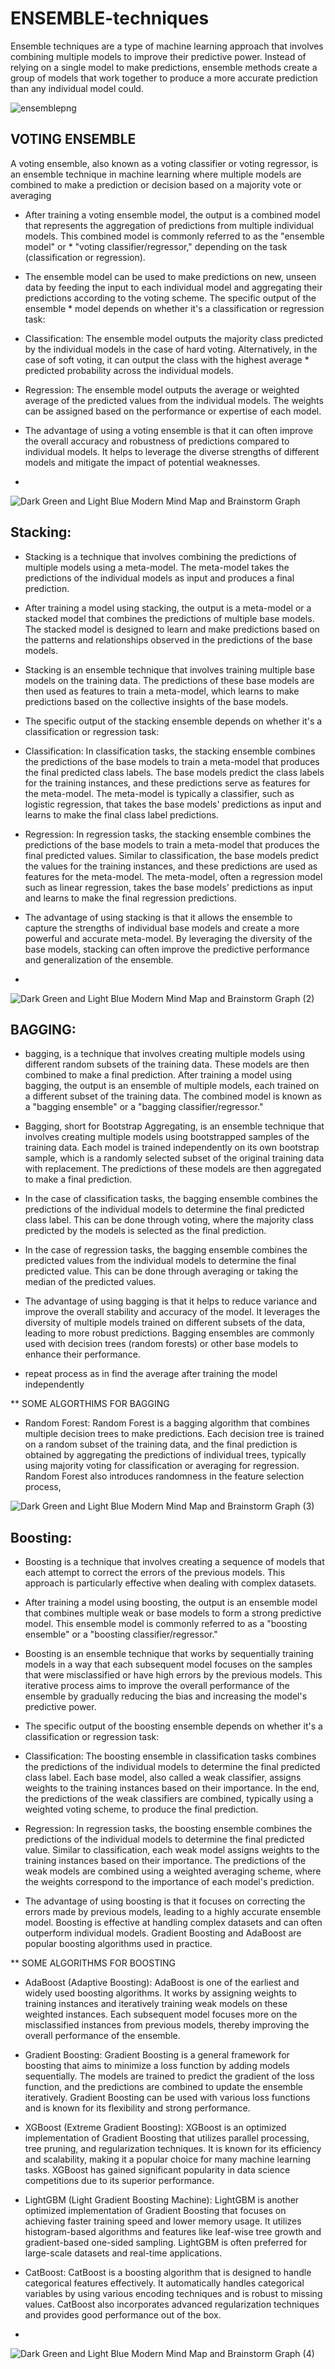 # ENSEMBLE-techniques
Ensemble techniques are a type of machine learning approach that involves combining multiple models to improve their predictive power. Instead of relying on a single model to make predictions, ensemble methods create a group of models that work together to produce a more accurate prediction than any individual model could.

![ensemblepng](https://github.com/dame-cell/ENSEMBLE-techniques/assets/122996026/dc4609e3-a226-482e-84ed-22456c5aa415)




## VOTING ENSEMBLE 
A voting ensemble, also known as a voting classifier or voting regressor, is an ensemble technique in machine learning where multiple models are combined to make a prediction or decision based on a majority vote or averaging
* After training a voting ensemble model, the output is a combined model that represents the aggregation of predictions from multiple individual models. This combined model is commonly referred to as the "ensemble model" or * "voting classifier/regressor," depending on the task (classification or regression).

* The ensemble model can be used to make predictions on new, unseen data by feeding the input to each individual model and aggregating their predictions according to the voting scheme. The specific output of the ensemble * model depends on whether it's a classification or regression task:

* Classification: The ensemble model outputs the majority class predicted by the individual models in the case of hard voting. Alternatively, in the case of soft voting, it can output the class with the highest average * predicted probability across the individual models.
* Regression: The ensemble model outputs the average or weighted average of the predicted values from the individual models. The weights can be assigned based on the performance or expertise of each model.

* The advantage of using a voting ensemble is that it can often improve the overall accuracy and robustness of predictions compared to individual models. It helps to leverage the diverse strengths of different models and mitigate the impact of potential weaknesses.
* 
![Dark Green and Light Blue Modern Mind Map and Brainstorm Graph](https://github.com/dame-cell/ENSEMBLE-techniques/assets/122996026/f465358c-93d3-4bab-afa9-50a0dda20df7)


## Stacking: 
* Stacking is a technique that involves combining the predictions of multiple models using a meta-model. The meta-model takes the predictions of the individual models as input and produces a final prediction.
* After training a model using stacking, the output is a meta-model or a stacked model that combines the predictions of multiple base models. The stacked model is designed to learn and make predictions based on the patterns and relationships observed in the predictions of the base models.

* Stacking is an ensemble technique that involves training multiple base models on the training data. The predictions of these base models are then used as features to train a meta-model, which learns to make predictions based on the collective insights of the base models.

* The specific output of the stacking ensemble depends on whether it's a classification or regression task:

* Classification: In classification tasks, the stacking ensemble combines the predictions of the base models to train a meta-model that produces the final predicted class labels. The base models predict the class labels for the training instances, and these predictions serve as features for the meta-model. The meta-model is typically a classifier, such as logistic regression, that takes the base models' predictions as input and learns to make the final class label predictions.

* Regression: In regression tasks, the stacking ensemble combines the predictions of the base models to train a meta-model that produces the final predicted values. Similar to classification, the base models predict the values for the training instances, and these predictions are used as features for the meta-model. The meta-model, often a regression model such as linear regression, takes the base models' predictions as input and learns to make the final regression predictions.

* The advantage of using stacking is that it allows the ensemble to capture the strengths of individual base models and create a more powerful and accurate meta-model. By leveraging the diversity of the base models, stacking can often improve the predictive performance and generalization of the ensemble.
* 
![Dark Green and Light Blue Modern Mind Map and Brainstorm Graph (2)](https://github.com/dame-cell/ENSEMBLE-techniques/assets/122996026/9b931da3-dad7-47a3-bb97-1f439368b7b9)


## BAGGING:
* bagging, is a technique that involves creating multiple models using different random subsets of the training data. These models are then combined to make a final prediction.
After training a model using bagging, the output is an ensemble of multiple models, each trained on a different subset of the training data. The combined model is known as a "bagging ensemble" or a "bagging classifier/regressor."

* Bagging, short for Bootstrap Aggregating, is an ensemble technique that involves creating multiple models using bootstrapped samples of the training data. Each model is trained independently on its own bootstrap sample, which is a randomly selected subset of the original training data with replacement. The predictions of these models are then aggregated to make a final prediction.

* In the case of classification tasks, the bagging ensemble combines the predictions of the individual models to determine the final predicted class label. This can be done through voting, where the majority class predicted by the models is selected as the final prediction.

* In the case of regression tasks, the bagging ensemble combines the predicted values from the individual models to determine the final predicted value. This can be done through averaging or taking the median of the predicted values.

* The advantage of using bagging is that it helps to reduce variance and improve the overall stability and accuracy of the model. It leverages the diversity of multiple models trained on different subsets of the data, leading to more robust predictions. Bagging ensembles are commonly used with decision trees (random forests) or other base models to enhance their performance.
* repeat process as in find the average after training the model independently 

** SOME ALGORTHIMS FOR BAGGING 

* Random Forest: Random Forest is a bagging algorithm that combines multiple decision trees to make predictions. Each decision tree is trained on a random subset of the training data, and the final prediction is obtained by aggregating the predictions of individual trees, typically using majority voting for classification or averaging for regression. Random Forest also introduces randomness in the feature selection process, 

![Dark Green and Light Blue Modern Mind Map and Brainstorm Graph (3)](https://github.com/dame-cell/ENSEMBLE-techniques/assets/122996026/e2fd5244-6b5e-4a69-bcd8-0c2c81f0bafe)


## Boosting:
* Boosting is a technique that involves creating a sequence of models that each attempt to correct the errors of the previous models. This approach is particularly effective when dealing with complex datasets.
* After training a model using boosting, the output is an ensemble model that combines multiple weak or base models to form a strong predictive model. This ensemble model is commonly referred to as a "boosting ensemble" or a "boosting classifier/regressor."

* Boosting is an ensemble technique that works by sequentially training models in a way that each subsequent model focuses on the samples that were misclassified or have high errors by the previous models. This iterative process aims to improve the overall performance of the ensemble by gradually reducing the bias and increasing the model's predictive power.

* The specific output of the boosting ensemble depends on whether it's a classification or regression task:

* Classification: The boosting ensemble in classification tasks combines the predictions of the individual models to determine the final predicted class label. Each base model, also called a weak classifier, assigns weights to the training instances based on their importance. In the end, the predictions of the weak classifiers are combined, typically using a weighted voting scheme, to produce the final prediction.

* Regression: In regression tasks, the boosting ensemble combines the predictions of the individual models to determine the final predicted value. Similar to classification, each weak model assigns weights to the training instances based on their importance. The predictions of the weak models are combined using a weighted averaging scheme, where the weights correspond to the importance of each model's prediction.

* The advantage of using boosting is that it focuses on correcting the errors made by previous models, leading to a highly accurate ensemble model. Boosting is effective at handling complex datasets and can often outperform individual models. Gradient Boosting and AdaBoost are popular boosting algorithms used in practice.

** SOME ALGORITHMS FOR BOOSTING

* AdaBoost (Adaptive Boosting): AdaBoost is one of the earliest and widely used boosting algorithms. It works by assigning weights to training instances and iteratively training weak models on these weighted instances. Each subsequent model focuses more on the misclassified instances from previous models, thereby improving the overall performance of the ensemble.

* Gradient Boosting: Gradient Boosting is a general framework for boosting that aims to minimize a loss function by adding models sequentially. The models are trained to predict the gradient of the loss function, and the predictions are combined to update the ensemble iteratively. Gradient Boosting can be used with various loss functions and is known for its flexibility and strong performance.

* XGBoost (Extreme Gradient Boosting): XGBoost is an optimized implementation of Gradient Boosting that utilizes parallel processing, tree pruning, and regularization techniques. It is known for its efficiency and scalability, making it a popular choice for many machine learning tasks. XGBoost has gained significant popularity in data science competitions due to its superior performance.

* LightGBM (Light Gradient Boosting Machine): LightGBM is another optimized implementation of Gradient Boosting that focuses on achieving faster training speed and lower memory usage. It utilizes histogram-based algorithms and features like leaf-wise tree growth and gradient-based one-sided sampling. LightGBM is often preferred for large-scale datasets and real-time applications.

* CatBoost: CatBoost is a boosting algorithm that is designed to handle categorical features effectively. It automatically handles categorical variables by using various encoding techniques and is robust to missing values. CatBoost also incorporates advanced regularization techniques and provides good performance out of the box.
* 

![Dark Green and Light Blue Modern Mind Map and Brainstorm Graph (4)](https://github.com/dame-cell/ENSEMBLE-techniques/assets/122996026/f2c36221-cc9e-4225-ab4f-8c7e6bba8c80)

